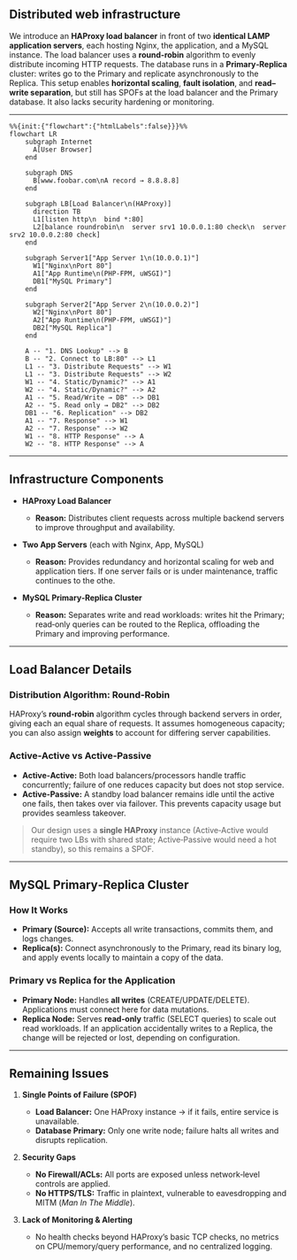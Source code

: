 ## Distributed web infrastructure

We introduce an **HAProxy load balancer** in front of two **identical LAMP application servers**, each hosting Nginx, the application, and a MySQL instance. The load balancer uses a **round‑robin** algorithm to evenly distribute incoming HTTP requests. The database runs in a **Primary‑Replica** cluster: writes go to the Primary and replicate asynchronously to the Replica. This setup enables **horizontal scaling**, **fault isolation**, and **read–write separation**, but still has SPOFs at the load balancer and the Primary database.  It also lacks security hardening or monitoring.

---

```mermaid
%%{init:{"flowchart":{"htmlLabels":false}}}%%
flowchart LR
    subgraph Internet
      A[User Browser]
    end

    subgraph DNS
      B[www.foobar.com\nA record → 8.8.8.8]
    end

    subgraph LB[Load Balancer\n(HAProxy)]
      direction TB
      L1[listen http\n  bind *:80]
      L2[balance roundrobin\n  server srv1 10.0.0.1:80 check\n  server srv2 10.0.0.2:80 check]
    end

    subgraph Server1["App Server 1\n(10.0.0.1)"]
      W1["Nginx\nPort 80"]
      A1["App Runtime\n(PHP‑FPM, uWSGI)"]
      DB1["MySQL Primary"]
    end

    subgraph Server2["App Server 2\n(10.0.0.2)"]
      W2["Nginx\nPort 80"]
      A2["App Runtime\n(PHP‑FPM, uWSGI)"]
      DB2["MySQL Replica"]
    end

    A -- "1. DNS Lookup" --> B
    B -- "2. Connect to LB:80" --> L1
    L1 -- "3. Distribute Requests" --> W1
    L1 -- "3. Distribute Requests" --> W2
    W1 -- "4. Static/Dynamic?" --> A1
    W2 -- "4. Static/Dynamic?" --> A2
    A1 -- "5. Read/Write → DB" --> DB1
    A2 -- "5. Read only → DB2" --> DB2
    DB1 -- "6. Replication" --> DB2
    A1 -- "7. Response" --> W1
    A2 -- "7. Response" --> W2
    W1 -- "8. HTTP Response" --> A
    W2 -- "8. HTTP Response" --> A
```

---

## Infrastructure Components

* **HAProxy Load Balancer**

  * **Reason:** Distributes client requests across multiple backend servers to improve throughput and availability.

* **Two App Servers** (each with Nginx, App, MySQL)

  * **Reason:** Provides redundancy and horizontal scaling for web and application tiers. If one server fails or is under maintenance, traffic continues to the othe.

* **MySQL Primary‑Replica Cluster**

  * **Reason:** Separates write and read workloads: writes hit the Primary; read‑only queries can be routed to the Replica, offloading the Primary and improving performance.

---

## Load Balancer Details

### Distribution Algorithm: Round‑Robin

HAProxy’s **round‑robin** algorithm cycles through backend servers in order, giving each an equal share of requests. It assumes homogeneous capacity; you can also assign **weights** to account for differing server capabilities.

### Active‑Active vs Active‑Passive

* **Active‑Active:** Both load balancers/processors handle traffic concurrently; failure of one reduces capacity but does not stop service.
* **Active‑Passive:** A standby load balancer remains idle until the active one fails, then takes over via failover. This prevents capacity usage but provides seamless takeover.

> Our design uses a **single HAProxy** instance (Active‑Active would require two LBs with shared state; Active‑Passive would need a hot standby), so this remains a SPOF.

---

## MySQL Primary‑Replica Cluster

### How It Works

* **Primary (Source):** Accepts all write transactions, commits them, and logs changes.
* **Replica(s):** Connect asynchronously to the Primary, read its binary log, and apply events locally to maintain a copy of the data.

### Primary vs Replica for the Application

* **Primary Node:** Handles **all writes** (CREATE/UPDATE/DELETE). Applications must connect here for data mutations.
* **Replica Node:** Serves **read‑only** traffic (SELECT queries) to scale out read workloads. If an application accidentally writes to a Replica, the change will be rejected or lost, depending on configuration.

---

## Remaining Issues

1. **Single Points of Failure (SPOF)**

   * **Load Balancer:** One HAProxy instance → if it fails, entire service is unavailable.
   * **Database Primary:** Only one write node; failure halts all writes and disrupts replication.

2. **Security Gaps**

   * **No Firewall/ACLs:** All ports are exposed unless network‑level controls are applied.
   * **No HTTPS/TLS:** Traffic in plaintext, vulnerable to eavesdropping and MITM (*Man In The Middle*).

3. **Lack of Monitoring & Alerting**

   * No health checks beyond HAProxy’s basic TCP checks, no metrics on CPU/memory/query performance, and no centralized logging.
